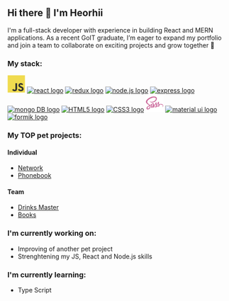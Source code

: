 ## Hi there 👋 I'm Heorhii

I'm a full-stack developer with experience in building React and MERN applications. As a recent GoIT graduate, I’m eager to expand my portfolio and join a team to collaborate on exciting projects and grow together :mechanical_arm:

### My stack:
<a href="https://developer.mozilla.org/en-US/docs/Web/JavaScript" target="_blank"><img src="https://raw.githubusercontent.com/devicons/devicon/master/icons/javascript/javascript-original.svg" alt="javascript logo" width="40" height="40"/></a> <a href="https://react.dev/" target="_blank"><img src="https://cdn.worldvectorlogo.com/logos/react-2.svg" alt="react logo" width="40" height="40"/></a> <a href="https://redux.js.org/" target="_blank"><img src="https://cdn.worldvectorlogo.com/logos/redux.svg" alt="redux logo" width="40" height="40"/></a> <a href="https://nodejs.org/" target="_blank"><img src="https://logowik.com/content/uploads/images/nodejs-icon.jpg" alt="node.js logo" width="auto" height="40"/></a> <a href="https://expressjs.com/" target="_blank"><img src="https://www.svgrepo.com/show/330398/express.svg" alt="express logo" width="40" height="40"/></a> <a href="https://www.mongodb.com/" target="_blank"><img src="https://www.svgrepo.com/download/331488/mongodb.svg" alt="mongo DB logo" width="40" height="40"/></a> <a href="https://html.spec.whatwg.org/multipage/" target="_blank"><img src="https://upload.wikimedia.org/wikipedia/commons/thumb/3/38/HTML5_Badge.svg/800px-HTML5_Badge.svg.png" alt="HTML5 logo" width="40" height="40"/></a> <a href="https://www.w3.org/Style/CSS/Overview.en.html" target="_blank"><img src="https://upload.wikimedia.org/wikipedia/commons/thumb/6/62/CSS3_logo.svg/1024px-CSS3_logo.svg.png" alt="CSS3 logo" width="40" height="40"/></a> <a href="https://sass-lang.com" target="_blank"><img src="https://raw.githubusercontent.com/devicons/devicon/master/icons/sass/sass-original.svg" alt="SASS logo" width="40" height="40"/></a> <a href="https://mui.com/" target="_blank"><img src="https://static-00.iconduck.com/assets.00/material-ui-icon-2048x1626-on580ia9.png" alt="material ui logo" width="40" height="40"/></a> <a href="https://formik.org/" target="_blank"><img src="https://static-00.iconduck.com/assets.00/formik-icon-1024x1024-deyd4zqw.png" alt="formik logo" width="40" height="40"/></a>

### My TOP pet projects:
#### Individual
- [Network](https://github.com/GeryMarkury/network-project)
- [Phonebook](https://github.com/GeryMarkury/phonebook)

#### Team
- [Drinks Master](https://github.com/ansachuk/FSSF-DrinkMaster)
- [Books](https://github.com/MikhailoSalko/JSSF-JavaScript-Special-Forces)

### I'm currently working on:
- Improving of another pet project
- Strenghtening my JS, React and Node.js skills

### I'm currently learning:
- Type Script

<!--
**GeryMarkury/GeryMarkury** is a ✨ _special_ ✨ repository because its `README.md` (this file) appears on your GitHub profile.

Here are some ideas to get you started:

- 🔭 I’m currently working on ...
- 🌱 I’m currently learning ...
- 👯 I’m looking to collaborate on ...
- 🤔 I’m looking for help with ...
- 💬 Ask me about ...
- 📫 How to reach me: ...
- 😄 Pronouns: ...
- ⚡ Fun fact: ...
-->
